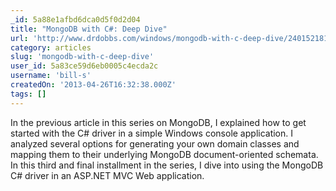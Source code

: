```yaml
---
_id: 5a88e1afbd6dca0d5f0d2d04
title: "MongoDB with C#: Deep Dive"
url: 'http://www.drdobbs.com/windows/mongodb-with-c-deep-dive/240152181'
category: articles
slug: 'mongodb-with-c-deep-dive'
user_id: 5a83ce59d6eb0005c4ecda2c
username: 'bill-s'
createdOn: '2013-04-26T16:32:38.000Z'
tags: []
---
```


<div>In the previous article in this series on MongoDB, I explained how to get started with the C# driver in a simple Windows console application. I analyzed several options for generating your own domain classes and mapping them to their underlying MongoDB document-oriented schemata. In this third and final installment in the series, I dive into using the MongoDB C# driver in an ASP.NET MVC Web application.</div>

